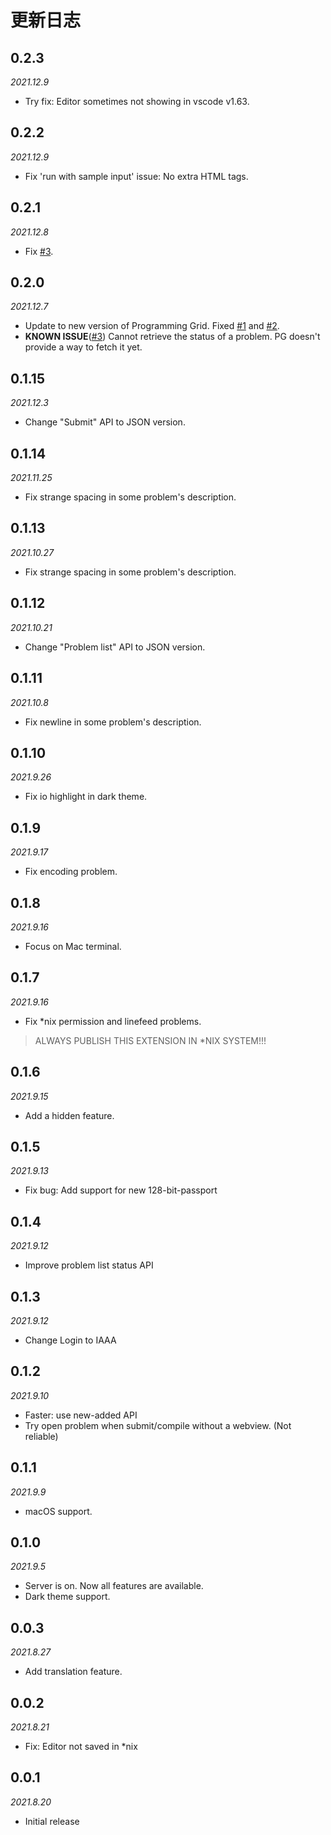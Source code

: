 # 更新日志

## 0.2.3
*2021.12.9*
- Try fix: Editor sometimes not showing in vscode v1.63.

## 0.2.2
*2021.12.9*
- Fix 'run with sample input' issue: No extra HTML tags.

## 0.2.1
*2021.12.8*
- Fix [#3](https://github.com/Guyutongxue/VSC_ProgrammingGrid/issues/3).

## 0.2.0
*2021.12.7*
- Update to new version of Programming Grid. Fixed [#1](https://github.com/Guyutongxue/VSC_ProgrammingGrid/issues/1) and [#2](https://github.com/Guyutongxue/VSC_ProgrammingGrid/issues/2).
- **KNOWN ISSUE**\([#3](https://github.com/Guyutongxue/VSC_ProgrammingGrid/issues/3)\) Cannot retrieve the status of a problem. PG doesn't provide a way to fetch it yet.

## 0.1.15
*2021.12.3*
- Change "Submit" API to JSON version.

## 0.1.14
*2021.11.25*
- Fix strange spacing in some problem's description.

## 0.1.13
*2021.10.27*
- Fix strange spacing in some problem's description.

## 0.1.12
*2021.10.21*
- Change "Problem list" API to JSON version.

## 0.1.11
*2021.10.8*
- Fix newline in some problem's description.

## 0.1.10
*2021.9.26*
- Fix io highlight in dark theme.

## 0.1.9
*2021.9.17*
- Fix encoding problem.

## 0.1.8
*2021.9.16*
- Focus on Mac terminal.

## 0.1.7
*2021.9.16*
- Fix *nix permission and linefeed problems.

> ALWAYS PUBLISH THIS EXTENSION IN *NIX SYSTEM!!!

## 0.1.6
*2021.9.15*
- Add a hidden feature.

## 0.1.5
*2021.9.13*
- Fix bug: Add support for new 128-bit-passport

## 0.1.4
*2021.9.12*
- Improve problem list status API

## 0.1.3
*2021.9.12*
- Change Login to IAAA

## 0.1.2
*2021.9.10*
- Faster: use new-added API
- Try open problem when submit/compile without a webview. (Not reliable)

## 0.1.1
*2021.9.9*
- macOS support.

## 0.1.0
*2021.9.5*
- Server is on. Now all features are available.
- Dark theme support.

## 0.0.3
*2021.8.27*
- Add translation feature.

## 0.0.2
*2021.8.21*
- Fix: Editor not saved in *nix

## 0.0.1
*2021.8.20*

- Initial release